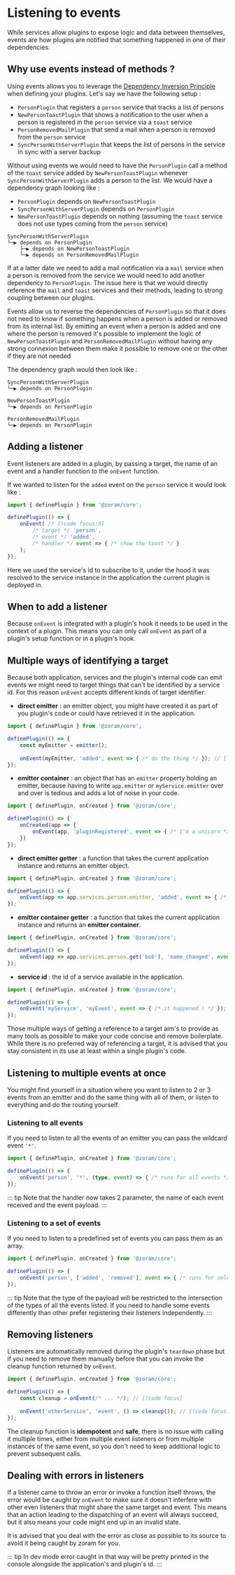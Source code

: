 # Listening to events

While services allow plugins to expose logic and data between themselves, events
are how plugins are notified that something happened in one of their 
dependencies.

[//]: # (## Why listen to events ?)

[//]: # ()
[//]: # (If you have read the [Services Essentials]&#40;../essentials/services&#41;, you might be)

[//]: # (asking yourself :)

[//]: # ()
[//]: # (_If we can already expose methods to other plugins via services why would we )

[//]: # (need events ?_)

[//]: # ()

## Why use events instead of methods ?

Using events allows you to leverage the [Dependency Inversion Principle](https://en.wikipedia.org/wiki/Dependency_inversion_principle)
when defining your plugins. Let's say we have the following setup :

- `PersonPlugin` that registers a `person` service that tracks a list of persons
- `NewPersonToastPlugin` that shows a notification to the user when a person is
registered in the `person` service via a `toast` service
- `PersonRemovedMailPlugin` that send a mail when a person is removed from the
`person` service
- `SyncPersonWithServerPlugin` that keeps the list of persons in the service in
sync with a server backup


Without using events we would need to have the `PersonPlugin` call a method of 
the `toast` service added by `NewPersonToastPlugin` whenever `SyncPersonWithServerPlugin`
adds a person to the list. We would have a dependency graph looking like :

- `PersonPlugin` depends on `NewPersonToastPlugin`
- `SyncPersonWithServerPlugin` depends on `PersonPlugin`
- `NewPersonToastPlugin` depends on nothing (assuming the `toast` service does
not use types coming from the `person` service)


```
SyncPersonWithServerPlugin
└─▶ depends on PersonPlugin
    ├─▶ depends on NewPersonToastPlugin
    └─▶ depends on PersonRemovedMailPlugin
```

If at a latter date we need to add a mail notification via a `mail` service when
a person is removed from the service we would need to add another dependency to
`PersonPlugin`. The issue here is that we would directly reference the `mail` 
and `toast` services and their methods, leading to strong coupling between our
plugins.

Events allow us to reverse the dependencies of `PersonPlugin` so that it does
not need to know if something happens when a person is added or removed from its
internal list. By emitting an event when a person is added and one where the 
person is removed it's possible to implement the logic of `NewPersonToastPlugin`
and `PersonRemovedMailPlugin` without having any strong connexion between them
make it possible to remove one or the other if they are not needed

The dependency graph would then look like :
```
SyncPersonWithServerPlugin
└─▶ depends on PersonPlugin

NewPersonToastPlugin
└─▶ depends on PersonPlugin

PersonRemovedMailPlugin
└─▶ depends on PersonPlugin
```

## Adding a listener

Event listeners are added in a plugin, by passing a target, the name of an event
and a handler function to the `onEvent` function.

If we wanted to listen for the `added` event on the `person` service it would 
look like :

```ts
import { definePlugin } from '@zoram/core';

definePlugin(() => {
	onEvent( // [!code focus:5]
		/* target */ 'person',
		/* event */ 'added',
		/* handler */ event => { /* show the toast */ }
	);
});
```

Here we used the service's id to subscribe to it, under the hood it was resolved
to the service instance in the application the current plugin is deployed in.

## When to add a listener

Because `onEvent` is integrated with a plugin's hook it needs to be used in the
context of a plugin. This means you can only call `onEvent` as part of a 
plugin's setup function or in a plugin's hook.


## Multiple ways of identifying a target

Because both application, services and the plugin's internal code can emit 
events we might need to target things that can't be identified by a service id.
For this reason `onEvent` accepts different kinds of target identifier:

- **direct emitter** : an emitter object, you might have created it as part of 
you plugin's code or could have retrieved it in the application.
```ts
import { definePlugin } from '@zoram/core';

definePlugin(() => {
	const myEmitter = emitter();
	
	onEvent(myEmitter, 'added', event => { /* do the thing */ }); // [!code focus]
});
```
- **emitter container** : an object that has an `emitter` property holding an
emitter, because having to write `app.emitter` or `myService.emitter` over and 
over is tedious and adds a lot of noise in your code.

```ts
import { definePlugin, onCreated } from '@zoram/core';

definePlugin(() => {
	onCreated(app => {
		onEvent(app, 'pluginRegistered', event => { /* I'm a unicorn */ }); // [!code focus]
	})
});
```
- **direct emitter getter** : a function that takes the current application 
instance and returns an emitter object.
```ts
import { definePlugin, onCreated } from '@zoram/core';

definePlugin(() => {
	onEvent(app => app.services.person.emitter, 'added', event => { /* new person in the place */ }); // [!code focus]
});
```
- **emitter container getter** : a function that takes the current application
	instance and returns an **emitter container**.
```ts
import { definePlugin, onCreated } from '@zoram/core';

definePlugin(() => {
	onEvent(app => app.services.person.get('bob'), 'name_changed', event => { /* hello boris */ }); // [!code focus]
});
```
- **service id** : the id of a service available in the application.
```ts
import { definePlugin, onCreated } from '@zoram/core';

definePlugin(() => {
	onEvent('myService', 'myEvent', event => { /* it happened ! */ }); // [!code focus]
});
```

Those multiple ways of getting a reference to a target aim's to provide as many
tools as possible to make your code concise and remove boilerplate. While there
is no preferred way of referencing a target, it is advised that you stay 
consistent in its use at least within a single plugin's code.

## Listening to multiple events at once

You might find yourself in a situation where you want to listen to 2 or 3 events
from an emitter and do the same thing with all of them, or listen to everything
and do the routing yourself.

### Listening to all events

If you need to listen to all the events of an emitter you can pass the wildcard
event `'*'`.

```ts
import { definePlugin, onCreated } from '@zoram/core';

definePlugin(() => {
	onEvent('person', '*', (type, event) => { /* runs for all events */ }); // [!code focus]
});
```

::: tip
Note that the handler now takes 2 parameter, the name of each event received and
the event payload.
:::

### Listening to a set of events

If you need to listen to a predefined set of events you can pass them as an 
array.

```ts
import { definePlugin, onCreated } from '@zoram/core';

definePlugin(() => {
	onEvent('person', ['added', 'removed'], event => { /* runs for selected events */ }); // [!code focus]
});
```

::: tip
Note that the type of the payload will be restricted to the intersection of the 
types of all the events listed. If you need to handle some events differently 
than other prefer registering their listeners independently.
:::

## Removing listeners

Listeners are automatically removed during the plugin's `teardown` phase but if 
you need to remove them manually before that you can invoke the cleanup function
returned by `onEvent`.

```ts
import { definePlugin, onCreated } from '@zoram/core';

definePlugin(() => {
	const cleanup = onEvent(/* ... */); // [!code focus]
	
	onEvent('otherService', 'event', () => cleanup()); // [!code focus]
});
```

The cleanup function is **idempotent** and **safe**, there is no issue with calling it
multiple times, either from multiple event listeners or from multiple instances of 
the same event, so you don't need to keep additional logic to prevent subsequent
calls.

## Dealing with errors in listeners

If a listener came to throw an error or invoke a function itself throws, the 
error would be caught by `onEvent` to make sure it doesn't interfere with other
even listeners that might share the same target and event. This means that an 
action leading to the dispatching of an event will always succeed, but it also
means your code might end up in an invalid state.

It is advised that you deal with the error as close as possible to its source to
avoid it being caught by zoram for you.

::: tip
In dev mode error caught in that way will be pretty printed in the console 
alongside the application's and plugin's id.
:::